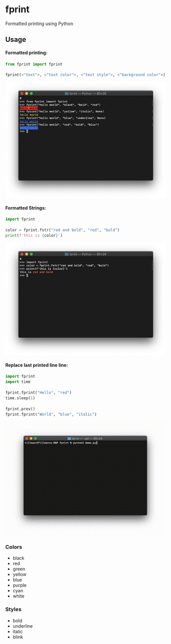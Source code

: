 # fprint
Formatted printing using Python


## Usage

#### Formatted printing:
```python
from fprint import fprint

fprint(<"text">, <"text color">, <"text style">, <"background color">)
```

<p align="center">
  <img src="./media/fprint.png">
</p>

#### Formatted Strings:
```python
import fprint

color = fprint.fstr("red and bold", "red", "bold")
print(f'this is {color}')
```
<p align="center">
  <img src="./media/fstr.png">
</p>

#### Replace last printed line line:
```python
import fprint
import time

fprint.fprint("Hello", "red")
time.sleep(1)

fprint.prev()
fprint.fprint("World", "blue", "italic")
```
<p align="center">
  <img src="./media/prev.gif">
</p>

### Colors

- black
- red
- green
- yellow
- blue
- purple
- cyan
- white

### Styles

- bold
- underline
- italic
- blink
